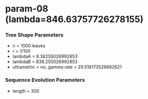 # param-08 (lambda=846.63757726278155) #

### Tree Shape Parameters ###
* n           = 1000 leaves
* r           = 1/100
* lambdaA     = 8.38255026992853
* lambdaB     = 838.255026992853
* ultrametric = no, gamma rate = 29.518173529892621

### Sequence Evolution Parameters ###
* length      = 300
